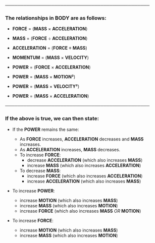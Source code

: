 **───────────────────────────────────────────────**

### The relationships in BODY are as follows:
- **FORCE**  =  (**MASS** × **ACCELERATION**)
- **MASS**  =  (**FORCE** ÷ **ACCELERATION**)
- **ACCELERATION**  =  (**FORCE ÷ MASS**)
- **MOMENTUM**  =  (**MASS** × **VELOCITY**)
- **POWER**  =  (**FORCE** × **ACCELERATION**)

- **POWER**  =  (**MASS** × **MOTION²**)
- **POWER**  =  (**MASS** × **VELOCITY²**)
- **POWER**  =  (**MASS** × **ACCELERATION**)

**───────────────────────────────────────────────**

### If the above is true, we can then state:

- If the **POWER** remains the same:
  - As **FORCE** increases, **ACCELERATION** decreases and **MASS** increases.
  - As **ACCELERATION** increases, **MASS** decreases.
  - To increase **FORCE**:
    - decrease **ACCELERATION** (which also increases **MASS**)
    - increase **MASS** (which also increases **ACCELERATION**)
  - To decrease **MASS**:
    - increase **FORCE** (which also increases **ACCELERATION**)
    - increase **ACCELERATION** (which also increases **MASS**)

- To increase **POWER**:
  - increase **MOTION** (which also increases **MASS**)
  - increase **MASS** (which also increases **MOTION**)
  - increase **FORCE** (which also increases **MASS** *OR* **MOTION**)

- To increase **FORCE**:
  - increase **MOTION** (which also increases **MASS**)
  - increase **MASS** (which also increases **MOTION**)

